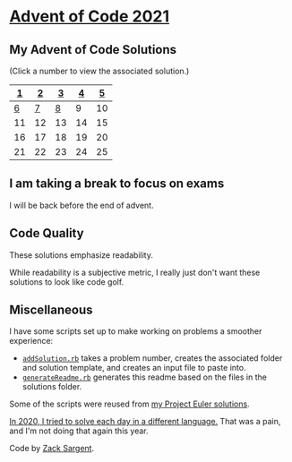 # [Advent of Code 2021](https://adventofcode.com/2021)

## My Advent of Code Solutions
(Click a number to view the associated solution.)
<!---
  This table is automatically generated and is best viewed with line wrap off.
  I did consider reference style links, and they didn't seem much better.
  Just try and view the formatted table, if you can.
-->
| [1](solutions/01/solve1.rb) | [2](solutions/02/solve2.rb) | [3](solutions/03/solve3.rb)   | [4](solutions/04/solve4.rb) | [5](solutions/05/solve5.rb) |
| --------------------------- | --------------------------- | ----------------------------- | --------------------------- | --------------------------- |
| [6](solutions/06/solve6.rb) | [7](solutions/07/)          | [8](solutions/08/solve8.rb)   | 9                           | 10                          |
| 11                          | 12                          | 13                            | 14                          | 15                          |
| 16                          | 17                          | 18                            | 19                          | 20                          |
| 21                          | 22                          | 23                            | 24                          | 25                          |

## I am taking a break to focus on exams

I will be back before the end of advent.

## Code Quality

These solutions emphasize readability.

While readability is a subjective metric,
I really just don't want these solutions to
look like code golf.

## Miscellaneous

I have some scripts set up to make working on problems a smoother experience:

 - [`addSolution.rb`](addSolution.rb) takes a problem number, creates the associated folder and solution template, and creates an input file to paste into.
 - [`generateReadme.rb`](generateReadme.rb) generates this readme based on the files in the solutions folder.

Some of the scripts were reused from [my Project Euler solutions](https://github.com/zsarge/ProjectEuler).

[In 2020, I tried to solve each day in a different language.](https://github.com/zsarge/AdventOfCode2020) That was a pain, and I'm not doing that again this year.

Code by [Zack Sargent](https://github.com/zsarge).
